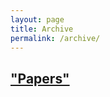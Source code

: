 ```yaml
---
layout: page
title: Archive
permalink: /archive/
---
```


## <a href="https://klepikhina.github.io/archive/papers/" target="_blank">"Papers"</a>
